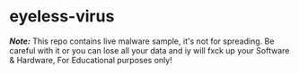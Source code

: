 # eyeless-virus

***Note:***
This repo contains live malware sample, it's not for spreading. Be careful with it or you can lose all your data and iy will fxck up your Software & Hardware, For Educational purposes only!
